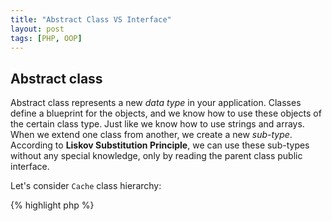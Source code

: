 ```yaml
---
title: "Abstract Class VS Interface"
layout: post
tags: [PHP, OOP]
---
```


## Abstract class
Abstract class represents a new *data type* in your application. Classes define a blueprint for the objects, and we know how to use these objects of the certain class type. Just like we know how to use strings and arrays. When we extend one class from another, we create a new *sub-type*. According to **Liskov Substitution Principle**, we can use these sub-types without any special knowledge, only by reading the parent class public interface.

Let's consider `Cache` class hierarchy:

{% highlight php %}
<?php

namespace Cache;
abstract class Cache {}

namespace Cache;
class FileSystemCache {}

namespace Cache;
class RedisCache {}

namespace Cache;
class NullCache {}

{% endhighlight %}

All of these classes should behave as a parent `Cache` class.

## Interface
Interface describe an aspect of a type. In PHP we don't have multiple inheritance, but we can implement many interfaces. According to **Interface Segregation Principle**, interfaces should be small and specific. In the context of the previous example, let's define an interface for the objects, that can be cached `Cacheable`. 

{% highlight php %}
<?php

interface Cacheable {}

class Category implements Cacheable {}
class Product implements Cacheable {}
{% endhighlight %}

We can notice that many interfaces are usually named in a common way. They usually end with *able* or *ing*. And furthermore, interfaces can be implemented in entirely different types, which doesn't have anything in common. In the example above, we two different classes `Category` and `Product`, but they both implement one interface and can be used by `Cache` class interchangeably. `Cache` class doesn't care what type of object it works with. The only `Cacheable` aspect of type matters. 

## On The Contrary
Like with an abstract class, objects that implement one interface should have some common behavior. So what happens if we define a `Cache` interface instead of an abstract class? 

Interfaces provide only methods signatures, they don't have any logic. In the terms of types: they provide only one aspect of the object's behavior.

That means that we can create different *types* that implement `Cache`: for example `ActiveRecord` or `Log`. It may look like *flexibility* but ends up with god objects with many different empty or never used methods. 

## Summary
An interface annotates an aspect of a type. When we define a new base type, there is no need to extract an interface from classes. Use abstract classes instead.

